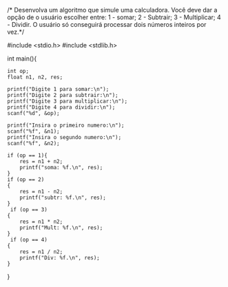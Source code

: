 /* Desenvolva um algoritmo que simule uma calculadora.
Você deve dar a opção de o usuário escolher entre:
1 - somar; 2 - Subtrair; 3 - Multiplicar; 4 - Dividir.
O usuário só conseguirá processar dois números inteiros por vez.*/

#include <stdio.h>
#include <stdlib.h>

int main(){

    int op;
    float n1, n2, res;

    printf("Digite 1 para somar:\n");
    printf("Digite 2 para subtrair:\n");
    printf("Digite 3 para multiplicar:\n");
    printf("Digite 4 para dividir:\n");
    scanf("%d", &op);

    printf("Insira o primeiro numero:\n");
    scanf("%f", &n1);
    printf("Insira o segundo numero:\n");
    scanf("%f", &n2);

    if (op == 1){
        res = n1 + n2;
        printf("soma: %f.\n", res);
    }
    if (op == 2)
    {
        res = n1 - n2;
        printf("subtr: %f.\n", res);
    }
     if (op == 3)
    {
        res = n1 * n2;
        printf("Mult: %f.\n", res);
    }
     if (op == 4)
    {
        res = n1 / n2;
        printf("Div: %f.\n", res);
    }
}